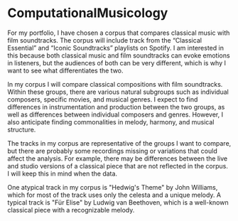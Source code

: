 # ComputationalMusicology

For my portfolio, I have chosen a corpus that compares classical music with film soundtracks. The corpus will include track from the “Classical Essential” and “Iconic Soundtracks” playlists on Spotify. I am interested in this because both classical music and film soundtracks can evoke emotions in listeners, but the audiences of both can be very different, which is why I want to see what differentiates the two.

In my corpus I will compare classical compositions with film soundtracks. Within these groups, there are various natural subgroups such as individual composers, specific movies, and musical genres. I expect to find differences in instrumentation and production between the two groups, as well as differences between individual composers and genres. However, I also anticipate finding commonalities in melody, harmony, and musical structure.

The tracks in my corpus are representative of the groups I want to compare, but there are probably some recordings missing or variations that could affect the analysis. For example, there may be differences between the live and studio versions of a classical piece that are not reflected in the corpus. I will keep this in mind when the data.

One atypical track in my corpus is "Hedwig's Theme" by John Williams, which for most of the track uses only the celesta and a unique melody. A typical track is "Für Elise" by Ludwig van Beethoven, which is a well-known classical piece with a recognizable melody.


